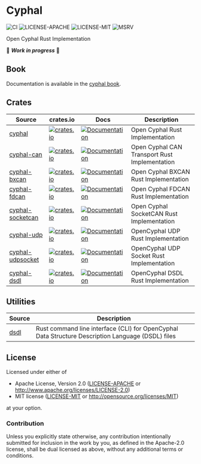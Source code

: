 # Cyphal

![CI](https://github.com/cyphal-rs/cyphal/actions/workflows/ci.yml/badge.svg?branch=master)
![LICENSE-APACHE](https://img.shields.io/badge/license-Apache%202.0-blue)
![LICENSE-MIT](https://img.shields.io/badge/license-MIT-blue)
![MSRV](https://img.shields.io/badge/rustc-1.78+-blue.svg)

Open Cyphal Rust Implementation

🚧 ***Work in progress*** 🚧

## Book

Documentation is available in the [cyphal book](./book).

## Crates

| Source | crates.io | Docs | Description |
|-|-|-|-|
| [cyphal](./cyphal) | [![crates.io](https://img.shields.io/crates/v/cyphal.svg)](https://crates.io/crates/cyphal) | [![Documentation](https://docs.rs/cyphal/badge.svg)](https://docs.rs/cyphal) | Open Cyphal Rust Implementation |
| [cyphal-can](./cyphal-can) | [![crates.io](https://img.shields.io/crates/v/cyphal-can.svg)](https://crates.io/crates/cyphal-can) | [![Documentation](https://docs.rs/cyphal-can/badge.svg)](https://docs.rs/cyphal-can) | Open Cyphal CAN Transport Rust Implementation |
| [cyphal-bxcan](./cyphal-bxcan) | [![crates.io](https://img.shields.io/crates/v/cyphal-bxcan.svg)](https://crates.io/crates/cyphal-bxcan) | [![Documentation](https://docs.rs/cyphal-bxcan/badge.svg)](https://docs.rs/cyphal-bxcan) | Open Cyphal BXCAN Rust Implementation |
| [cyphal-fdcan](./cyphal-fdcan) | [![crates.io](https://img.shields.io/crates/v/cyphal-fdcan.svg)](https://crates.io/crates/cyphal-fdcan) | [![Documentation](https://docs.rs/cyphal-fdcan/badge.svg)](https://docs.rs/cyphal-fdcan) | Open Cyphal FDCAN Rust Implementation |
| [cyphal-socketcan](./cyphal-socketcan) | [![crates.io](https://img.shields.io/crates/v/cyphal-socketcan.svg)](https://crates.io/crates/cyphal-socketcan) | [![Documentation](https://docs.rs/cyphal-socketcan/badge.svg)](https://docs.rs/cyphal-socketcan) | Open Cyphal SocketCAN Rust Implementation |
| [cyphal-udp](./cyphal-udp) | [![crates.io](https://img.shields.io/crates/v/cyphal-udp.svg)](https://crates.io/crates/cyphal-udp) | [![Documentation](https://docs.rs/cyphal-udp/badge.svg)](https://docs.rs/cyphal-udp) | OpenCyphal UDP Rust Implementation |
| [cyphal-udpsocket](./cyphal-udpsocket) | [![crates.io](https://img.shields.io/crates/v/cyphal-udpsocket.svg)](https://crates.io/crates/cyphal-udpsocket) | [![Documentation](https://docs.rs/cyphal-udpsocket/badge.svg)](https://docs.rs/cyphal-udpsocket) | OpenCyphal UDP Socket Rust Implementation |
| [cyphal-dsdl](./cyphal-dsdl) | [![crates.io](https://img.shields.io/crates/v/cyphal-dsdl.svg)](https://crates.io/crates/cyphal-dsdl) | [![Documentation](https://docs.rs/cyphal-dsdl/badge.svg)](https://docs.rs/cyphal-dsdl) | OpenCyphal DSDL Rust Implementation |

## Utilities

| Source | Description |
|-|-|
| [dsdl](./cyphal-dsdl) | Rust command line interface (CLI) for OpenCyphal Data Structure Description Language (DSDL) files |

## License

Licensed under either of

- Apache License, Version 2.0 ([LICENSE-APACHE](LICENSE-APACHE) or
  <http://www.apache.org/licenses/LICENSE-2.0>)
- MIT license ([LICENSE-MIT](LICENSE-MIT) or <http://opensource.org/licenses/MIT>)

at your option.

### Contribution

Unless you explicitly state otherwise, any contribution intentionally submitted
for inclusion in the work by you, as defined in the Apache-2.0 license, shall be
dual licensed as above, without any additional terms or conditions.

